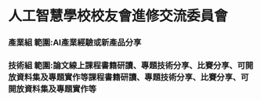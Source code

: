 
# 人工智慧學校校友會進修交流委員會
### 產業組 範圍:AI產業經驗或新產品分享
### 技術組 範圍:論文線上課程書籍研讀、專題技術分享、比賽分享、可開放資料集及專題實作等課程書籍研讀、專題技術分享、比賽分享、可開放資料集及專題實作等
